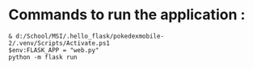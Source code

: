 # Commands to run the application :
```shell
& d:/School/MSI/.hello_flask/pokedexmobile-2/.venv/Scripts/Activate.ps1
$env:FLASK_APP = "web.py"
python -m flask run
```
